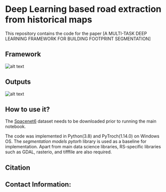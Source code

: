# Deep Learning based road extraction from historical maps 
This repository contains the code for the paper [A MULTI-TASK DEEP LEARNING FRAMEWORK FOR BUILDING FOOTPRINT SEGMENTATION]

Framework
---------------------
![alt text](ims/motiv.png)


Outputs
---------------------
![alt text](ims/1.png)




How to use it?
---------------------

The [Spacenet6](https://arxiv.org/abs/2004.06500) dataset needs to be downloaded prior to running the main notebook. 

The code was implemented in Python(3.8) and PyTroch(1.14.0) on Windows OS. The *segmentation models pytorh* library is used as a baseline for implementation. 
Apart from main data science libraries, RS-specific libraries such as GDAL, rasterio, and tifffile are also required.

Citation
---------------------

Contact Information:
--------------------
